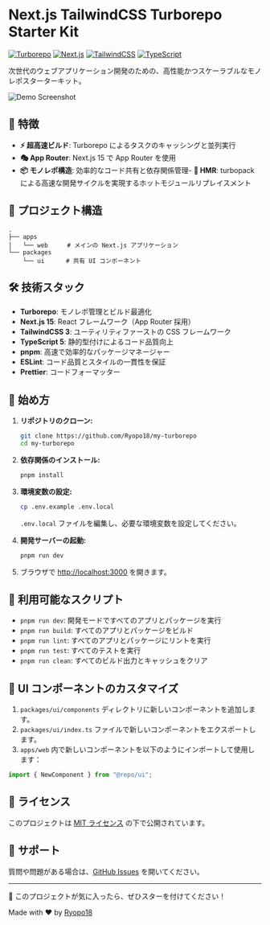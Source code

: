 # Next.js TailwindCSS Turborepo Starter Kit

[![Turborepo](https://img.shields.io/badge/built%20with-Turborepo-cc00ff.svg)](https://turborepo.org/)
[![Next.js](https://img.shields.io/badge/Next.js-15-blueviolet.svg)](https://nextjs.org/)
[![TailwindCSS](https://img.shields.io/badge/TailwindCSS-3-38B2AC.svg)](https://tailwindcss.com/)
[![TypeScript](https://img.shields.io/badge/TypeScript-5-007ACC.svg)](https://www.typescriptlang.org/)

次世代のウェブアプリケーション開発のための、高性能かつスケーラブルなモノレポスターターキット。

![Demo Screenshot](https://via.placeholder.com/800x400?text=Demo+Screenshot)

## 🚀 特徴

- **⚡ 超高速ビルド**: Turborepo によるタスクのキャッシングと並列実行
- **🎭 App Router**: Next.js 15 で App Router を使用
- **📦 モノレポ構造**: 効率的なコード共有と依存関係管理- **🔄 HMR**: turbopack による高速な開発サイクルを実現するホットモジュールリプレイスメント

## 📂 プロジェクト構造

```
.
├── apps
│   └── web  　　# メインの Next.js アプリケーション
└── packages
    └── ui      # 共有 UI コンポーネント
```

## 🛠 技術スタック

- **Turborepo**: モノレポ管理とビルド最適化
- **Next.js 15**: React フレームワーク（App Router 採用）
- **TailwindCSS 3**: ユーティリティファーストの CSS フレームワーク
- **TypeScript 5**: 静的型付けによるコード品質向上
- **pnpm**: 高速で効率的なパッケージマネージャー
- **ESLint**: コード品質とスタイルの一貫性を保証
- **Prettier**: コードフォーマッター

## 🚀 始め方

1. **リポジトリのクローン:**

   ```bash
   git clone https://github.com/Ryopo18/my-turborepo
   cd my-turborepo
   ```

2. **依存関係のインストール:**

   ```bash
   pnpm install
   ```

3. **環境変数の設定:**

   ```bash
   cp .env.example .env.local
   ```

   `.env.local` ファイルを編集し、必要な環境変数を設定してください。

4. **開発サーバーの起動:**

   ```bash
   pnpm run dev
   ```

5. ブラウザで [http://localhost:3000](http://localhost:3000) を開きます。

## 📜 利用可能なスクリプト

- `pnpm run dev`: 開発モードですべてのアプリとパッケージを実行
- `pnpm run build`: すべてのアプリとパッケージをビルド
- `pnpm run lint`: すべてのアプリとパッケージにリントを実行
- `pnpm run test`: すべてのテストを実行
- `pnpm run clean`: すべてのビルド出力とキャッシュをクリア

## 🎨 UI コンポーネントのカスタマイズ

1. `packages/ui/components` ディレクトリに新しいコンポーネントを追加します。
2. `packages/ui/index.ts` ファイルで新しいコンポーネントをエクスポートします。
3. `apps/web` 内で新しいコンポーネントを以下のようにインポートして使用します：

```typescript
import { NewComponent } from "@repo/ui";
```

## 📄 ライセンス

このプロジェクトは [MIT ライセンス](LICENSE) の下で公開されています。

## 📮 サポート

質問や問題がある場合は、[GitHub Issues](https://github.com/Ryopo18/my-turborepo/issues) を開いてください。

---

🌟 このプロジェクトが気に入ったら、ぜひスターを付けてください！

Made with ❤️ by [Ryopo18](https://github.com/Ryopo18)
